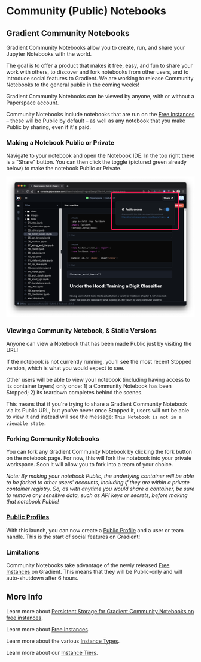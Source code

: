 # Community \(Public\) Notebooks

## Gradient Community Notebooks

Gradient Community Notebooks allow you to create, run, and share your Jupyter Notebooks with the world.

The goal is to offer a product that makes it free, easy, and fun to share your work with others, to discover and fork notebooks from other users, and to introduce social features to Gradient. We are working to release Community Notebooks to the general public in the coming weeks!

Gradient Community Notebooks can be viewed by anyone, with or without a Paperspace account.

Community Notebooks include notebooks that are run on the [Free Instances](../../../more/instance-types/free-instances.md) – these will be Public by default – as well as any notebook that you make Public by sharing, even if it's paid.

### Making a Notebook Public or Private

Navigate to your notebook and open the Notebook IDE. In the top right there is a "Share" button. You can then click the toggle \(pictured green already below\) to make the notebook Public or Private.

![](../../../.gitbook/assets/share.png)

### Viewing a Community Notebook, & Static Versions

Anyone can view a Notebook that has been made Public just by visiting the URL! 

If the notebook is not currently running, you'll see the most recent Stopped version, which is what you would expect to see.

Other users will be able to view your notebook \(including having access to its container layers\) only once: 1\) a Community Notebook has been Stopped; 2\) its teardown completes behind the scenes.

This means that if you're trying to share a Gradient Community Notebook via its Public URL, but you've never once Stopped it, users will not be able to view it and instead will see the message: `This Notebook is not in a viewable state.`

### Forking Community Notebooks

You can fork any Gradient Community Notebook by clicking the fork button on the notebook page. For now, this will fork the notebook into your private workspace. Soon it will allow you to fork into a team of your choice.

_Note: By making your notebook Public, the underlying container will be able to be forked to other users' accounts, including if they are within a private container registry. So, as with anytime you would share a container, be sure to remove any sensitive data, such as API keys or secrets, before making that notebook Public!_

### [Public Profiles](../../../more/overview/gradient-public-profiles.md)

With this launch, you can now create a [Public Profile](../../../more/overview/gradient-public-profiles.md) and a user or team handle. This is the start of social features on Gradient!

### Limitations

Community Notebooks take advantage of the newly released [Free Instances](../../../more/instance-types/free-instances.md) on Gradient. This means that they will be Public-only and will auto-shutdown after 6 hours.

## More Info

Learn more about [Persistent Storage for Gradient Community Notebooks on free instances](../../../more/instance-types/free-instances.md#persistent-storage-for-free-instances).

Learn more about [Free Instances](../../../more/instance-types/free-instances.md).

Learn more about the various [Instance Types](../../../more/instance-types/).

Learn more about our [Instance Tiers](../../../more/instance-types/instance-tiers.md).

